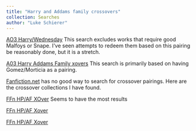 ```yaml
---
title: "Harry and Addams family crossovers"
collection: Searches
author: "Luke Schierer"
---
```


[AO3 Harry/Wednesday](https://archiveofourown.org/works?utf8=%E2%9C%93&commit=Sort+and+Filter&work_search%5Bsort_column%5D=revised_at&work_search%5Bother_tag_names%5D=&exclude_work_search%5Brelationship_ids%5D%5B%5D=6662&work_search%5Bexcluded_tag_names%5D=LGBTQ+Themes%2CSlash%2CPre-Slash%2CMale+Slash%2CIncest%2CSibling+Incest%2CTrans+Male+Character%2CTrans+Character%2CTrans%2CFutanari%2CGood+Voldemort+%28Harry+Potter%29%2CGood+Tom+Riddle%2CGood+Severus+Snape%2CGood+Lucius+Malfoy%2CGood+Malfoy+Family+%28Harry+Potter%29%2CNice+Severus+Snape%2CSeveritus+%7C+Severus+Snape+is+Harry+Potter%27s+Parent%2CSeverus+Snape+Has+a+Heart%2CGood+Dursley+Family+%28Harry+Potter%29%2CGinny+Weasley+Bashing&work_search%5Bcrossover%5D=&work_search%5Bcomplete%5D=&work_search%5Bwords_from%5D=&work_search%5Bwords_to%5D=&work_search%5Bdate_from%5D=&work_search%5Bdate_to%5D=&work_search%5Bquery%5D=&work_search%5Blanguage_id%5D=en&tag_id=Wednesday+Addams*s*Harry+Potter) This search excludes works that require good Malfoys or Snape. I've seen
attempts to redeem them based on this pairing be reasonably done, but it is a
stretch.

[A03 Harry Addams Family xovers](https://archiveofourown.org/works?utf8=%E2%9C%93&commit=Sort+and+Filter&work_search%5Bsort_column%5D=revised_at&include_work_search%5Bfandom_ids%5D%5B%5D=136512&work_search%5Bother_tag_names%5D=&exclude_work_search%5Bfandom_ids%5D%5B%5D=115613&exclude_work_search%5Bfandom_ids%5D%5B%5D=658827&exclude_work_search%5Bfandom_ids%5D%5B%5D=3180698&exclude_work_search%5Brelationship_ids%5D%5B%5D=99&exclude_work_search%5Brelationship_ids%5D%5B%5D=6648&exclude_work_search%5Brelationship_ids%5D%5B%5D=103343&exclude_work_search%5Brelationship_ids%5D%5B%5D=106227&exclude_work_search%5Brelationship_ids%5D%5B%5D=436875&work_search%5Bexcluded_tag_names%5D=Female+Harry+Potter%2CGood+Severus+Snape%2CGood+Tom+Riddle%2CGood+Voldemort+%28Harry+Potter%29%2CSeveritus+%7C+Severus+Snape+is+Harry+Potter%27s+Parent%2CSeverus+Snape+Has+a+Heart%2CSane+Tom+Riddle%2CSane+Voldemort+%28Harry+Potter%29%2CFutanari%2CTrans+Male+Character%2CTrans+Character%2CTrans%2CLGBTQ+Themes%2CLGBTQ+Character%2CWednesday+Addams%2FBellatrix+Black+Lestrange%2CGinny+Weasley+Bashing%2CSlash%2CPre-Slash%2CMale+Slash&work_search%5Bcrossover%5D=&work_search%5Bcomplete%5D=&work_search%5Bwords_from%5D=&work_search%5Bwords_to%5D=&work_search%5Bdate_from%5D=&work_search%5Bdate_to%5D=&work_search%5Bquery%5D=&work_search%5Blanguage_id%5D=en&tag_id=Gomez+Addams*s*Morticia+Addams) This search is primarily based on having Gomez/Morticia as a pairing.

[Fanfiction.net](https://www.fanfiction.net/) has no good way to search for
crossover pairings. Here are the crossover collections I have found.

[FFn HP/AF XOver](https://www.fanfiction.net/Harry-Potter-and-Addams-Family-Crossovers/224/3077/?&srt=1&lan=1&r=10) Seems to have the most results

[FFn HP/AF Xover](https://www.fanfiction.net/Harry-Potter-and-Addams-Family-Crossovers/224/3290/?&srt=1&r=10&lan=1)

[FFn HP/AF Xover](https://www.fanfiction.net/Harry-Potter-and-Addams-Family-Crossovers/224/8998/?&srt=1&r=10&lan=1)
